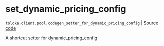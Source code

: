 # set_dynamic_pricing_config
`toloka.client.pool.codegen_setter_for_dynamic_pricing_config` | [Source code](https://github.com/Toloka/toloka-kit/blob/v1.1.4/src/client/pool/__init__.py#L0)

A shortcut setter for dynamic_pricing_config


